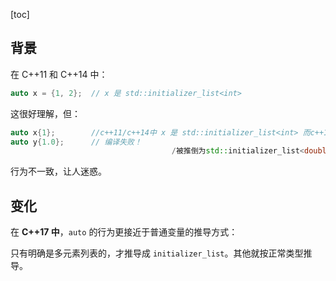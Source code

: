 [toc]

## 背景

在 C++11 和 C++14 中：

```cpp
auto x = {1, 2};  // x 是 std::initializer_list<int>
```

这很好理解，但：

```c++
auto x{1};        //c++11/c++14中 x 是 std::initializer_list<int> 而c++17中是int
auto y{1.0};      // 编译失败！
									/被推倒为std::initializer_list<double>，但 initializer_list<double> 没有从单个double 的构造方式
```

行为不一致，让人迷惑。

## 变化

在 **C++17 中**，`auto` 的行为更接近于普通变量的推导方式：

只有明确是多元素列表的，才推导成 `initializer_list`。其他就按正常类型推导。
